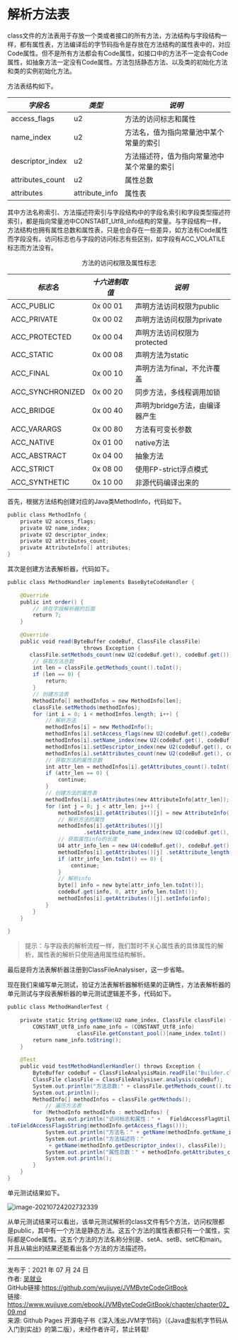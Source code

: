 # 解析方法表

class文件的方法表用于存放一个类或者接口的所有方法，方法结构与字段结构一样，都有属性表，方法编译后的字节码指令是存放在方法结构的属性表中的，对应Code属性。但不是所有方法都会有Code属性，如接口中的方法不一定会有Code属性，如抽象方法一定没有Code属性。方法包括静态方法、以及类的初始化方法<clinit>和类的实例初始化方法<init>。

方法表结构如下。

| ***字段名***     | ***类型***     | ***说明***                                 |
| ---------------- | -------------- | ------------------------------------------ |
| access_flags     | u2             | 方法的访问标志和属性                       |
| name_index       | u2             | 方法名，值为指向常量池中某个常量的索引     |
| descriptor_index | u2             | 方法描述符，值为指向常量池中某个常量的索引 |
| attributes_count | u2             | 属性总数                                   |
| attributes       | attribute_info | 属性表                                     |

其中方法名称索引、方法描述符索引与字段结构中的字段名索引和字段类型描述符索引，都是指向常量池中CONSTABT_Utf8_info结构的常量。与字段结构一样，方法结构也拥有属性总数和属性表，只是也会存在一些差异，如方法有Code属性而字段没有。访问标志也与字段的访问标志有些区别，如字段有ACC_VOLATILE标志而方法没有。

<center>方法的访问权限及属性标志</center>

| ***标志名***     | ***十六进制取值*** | ***说明***                     |
| ---------------- | ------------------ | ------------------------------ |
| ACC_PUBLIC       | 0x 00 01           | 声明方法访问权限为public       |
| ACC_PRIVATE      | 0x 00 02           | 声明方法访问权限为private      |
| ACC_PROTECTED    | 0x 00 04           | 声明方法访问权限为protected    |
| ACC_STATIC       | 0x 00 08           | 声明方法为static               |
| ACC_FINAL        | 0x 00 10           | 声明方法为final，不允许覆盖    |
| ACC_SYNCHRONIZED | 0x 00 20           | 同步方法，多线程调用加锁       |
| ACC_BRIDGE       | 0x 00 40           | 声明为bridge方法，由编译器产生 |
| ACC_VARARGS      | 0x 00 80           | 方法有可变长参数               |
| ACC_NATIVE       | 0x 01 00           | native方法                     |
| ACC_ABSTRACT     | 0x 04 00           | 抽象方法                       |
| ACC_STRICT       | 0x 08 00           | 使用FP-strict浮点模式          |
| ACC_SYNTHETIC    | 0x 10 00           | 非源代码编译出来的             |

首先，根据方法结构创建对应的Java类MethodInfo，代码如下。

```java
public class MethodInfo {  
    private U2 access_flags;  
    private U2 name_index;  
    private U2 descriptor_index;  
    private U2 attributes_count;  
    private AttributeInfo[] attributes;  
} 
```

其次是创建方法表解析器，代码如下。

```java
public class MethodHandler implements BaseByteCodeHandler {  
  
    @Override  
    public int order() {  
        // 排在字段解析器的后面  
        return 7;  
    }  
  
    @Override  
    public void read(ByteBuffer codeBuf, ClassFile classFile) 
                        throws Exception {  
       classFile.setMethods_count(new U2(codeBuf.get(), codeBuf.get()));  
        // 获取方法总数  
        int len = classFile.getMethods_count().toInt();  
        if (len == 0) {  
            return;  
        }  
        // 创建方法表  
        MethodInfo[] methodInfos = new MethodInfo[len];  
        classFile.setMethods(methodInfos);  
        for (int i = 0; i < methodInfos.length; i++) {  
            // 解析方法  
            methodInfos[i] = new MethodInfo();  
            methodInfos[i].setAccess_flags(new U2(codeBuf.get(),codeBuf.get()));  
            methodInfos[i].setName_index(new U2(codeBuf.get(), codeBuf.get()));  
            methodInfos[i].setDescriptor_index(new U2(codeBuf.get(), codeBuf.get()));  
            methodInfos[i].setAttributes_count(new U2(codeBuf.get(), codeBuf.get()));  
            // 获取方法的属性总数  
            int attr_len = methodInfos[i].getAttributes_count().toInt();  
            if (attr_len == 0) {  
                continue;  
            }  
            // 创建方法的属性表  
            methodInfos[i].setAttributes(new AttributeInfo[attr_len]);  
            for (int j = 0; j < attr_len; j++) {  
                methodInfos[i].getAttributes()[j] = new AttributeInfo();  
                // 解析方法的属性  
                methodInfos[i].getAttributes()[j]  
                        .setAttribute_name_index(new U2(codeBuf.get(), codeBuf.get()));  
                // 获取属性info的长度  
                U4 attr_info_len = new U4(codeBuf.get(), codeBuf.get(), codeBuf.get(), codeBuf.get());  
                methodInfos[i].getAttributes()[j] .setAttribute_length(attr_info_len);  
                if (attr_info_len.toInt() == 0) {  
                    continue;  
                }  
                // 解析info  
                byte[] info = new byte[attr_info_len.toInt()];  
                codeBuf.get(info, 0, attr_info_len.toInt());  
                methodInfos[i].getAttributes()[j].setInfo(info);  
            }  
        }  
    }  
  
}  
```

> 提示：与字段表的解析流程一样，我们暂时不关心属性表的具体属性的解析，属性表的解析只使用通用属性结构解析。

最后是将方法表解析器注册到ClassFileAnalysiser，这一步省略。

现在我们来编写单元测试，验证方法表解析器解析结果的正确性，方法表解析器的单元测试与字段表解析器的单元测试逻辑差不多，代码如下。

```java
public class MethodHandlerTest {  
  
    private static String getName(U2 name_index, ClassFile classFile) {  
        CONSTANT_Utf8_info name_info = (CONSTANT_Utf8_info) 
                      classFile.getConstant_pool()[name_index.toInt() - 1];  
        return name_info.toString();  
    }  
  
    @Test  
    public void testMethodHandlerHandler() throws Exception {  
        ByteBuffer codeBuf = ClassFileAnalysisMain.readFile("Builder.class");  
        ClassFile classFile = ClassFileAnalysiser.analysis(codeBuf);  
        System.out.println("方法总数:" + classFile.getMethods_count().toInt());  
        System.out.println();  
        MethodInfo[] methodInfos = classFile.getMethods();  
    		// 遍历方法表
        for (MethodInfo methodInfo : methodInfos) {  
            System.out.println("访问标志和属性：" +   FieldAccessFlagUtils
.toFieldAccessFlagsString(methodInfo.getAccess_flags()));  
            System.out.println("方法名：" + getName(methodInfo.getName_index(), classFile));  
            System.out.println("方法描述符：" 
             + getName(methodInfo.getDescriptor_index(), classFile));  
            System.out.println("属性总数：" + methodInfo.getAttributes_count().toInt());  
            System.out.println();  
        }  
    }  
}
```

单元测试结果如下。

![image-20210724202732339](images/chapter02_09_01.png)

从单元测试结果可以看出，该单元测试解析的class文件有5个方法，访问权限都是public，其中有一个方法是静态方法。这五个方法的属性表都只有一个属性，实际都是Code属性。这五个方法的方法名称分别是<init>、setA、setB、setC和main。并且从输出的结果还能看出各个方法的方法描述符。

---

发布于：2021 年 07 月 24 日<br>作者: [吴就业](https://www.wujiuye.com/)<br>GitHub链接:https://github.com/wujiuye/JVMByteCodeGitBook<br>链接: https://www.wujiuye.com/ebook/JVMByteCodeGitBook/chapter/chapter02_09.md<br>来源: Github Pages 开源电子书《深入浅出JVM字节码》（《Java虚拟机字节码从入门到实战》的第二版），未经作者许可，禁止转载!<br>